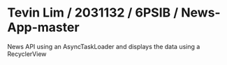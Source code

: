 # Tevin Lim / 2031132 / 6PSIB / News-App-master
News API using an AsyncTaskLoader and displays the data using a RecyclerView
